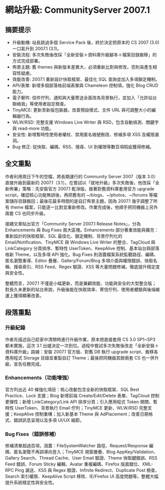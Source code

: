 # 網站升級: CommunityServer 2007.1

## 摘要提示
- 升級動機: 站長跳過多個 Service Pack 後，終於決定把原本的 CS 2007 (3.0) 一口氣升到 2007.1 (3.1)。
- 安裝流程: 多次失敗後改採「全新安裝＋資料庫升級腳本＋檔案目錄搬移」的方式完成部署。
- 佈景主題: 舊 themes 與新版本差異大，必須重新比對與修改，否則易產生相容性疑慮。
- 效能改善: 2007.1 重新設計快取框架、最佳化 SQL 查詢並加入多項鎖定機制。
- API/表單: 新增多個部落格前端表單與 Chameleon 控制項，強化 Blog CRUD 能力。
- 電子郵件: 信件佇列、通知與大量寄送全面改為背景執行，並加入「允許站台聯絡我」等使用者設定檢查。
- TinyMCE: 更新至新版包裝器，改善預設樣式、文件 URL 與可調整大小的編輯器行為。
- WLW/RSD: 完整支援 Windows Live Writer 與 RSD，包含自動偵測、關鍵字與 read-more 功能。
- 安全性: 新增暫時性使用者權杖、禁用匿名帳號刪改、修補多項 XSS 及權限漏洞。
- Bug 修正: 從快取、編碼、RSS、搜尋、UI 到權限等數百項瑕疵獲得修補。

## 全文重點
作者利用周日下午的空檔，將長期運行的 Community Server 2007（版本 3.0）直接升級到最新的 2007.1（3.1）。在嘗試以「就地升級」多次失敗後，他改採「全新佈署」策略：先安裝官方 2007.1 乾淨版，接著對舊資料庫套用官方 upgrade script，確認核心功能無誤後，再把舊有的 ~/blogs、~/photos、~/forums 等檔案儲存目錄搬回；最後花最多時間的是自訂佈景主題，因為 2007.1 幾乎調整了所有 theme 檔案，只能逐一比對並重新修改。作業完成後，他順手把同機器上另外兩套 CS 也同步升級。

接續文章貼出官方「Community Server 2007.1 Release Notes」，分為 Enhancements 與 Bug Fixes 兩大區塊。Enhancements 部分著重效能與擴充：重新設計的快取框架、SQL 最佳化、鎖定機制、背景佇列化的 Email/Notification、TinyMCE 與 Windows Live Writer 的整合、TagCloud 與 LinkCategory 分頁排序、暫時性 UserToken、KeepAlive 控制、基本站台與部落格新 Theme，以及多項 API 強化。Bug Fixes 則涵蓋檔案系統監聽路徑、編碼、匿名瀏覽重導、Editor 疊層、Gallery/Forum/Blog 多項介面與權限錯誤、快取名稱、搜尋索引、RSS Feed、Regex 驗證、XSS 等大量問題修補，徹底提升穩定度與安全性。

整體而言，2007.1 不僅是小幅更新，而是兼顧效能、功能與安全的大型整合版；對長久未更新的站台來說，升級後能在快取效率、寄信佇列、使用者體驗與後端維運上獲得顯著改善。

## 段落重點
### 升級紀錄
作者先描述自己趁家中清閒時進行升級作業，原本想直接套用 CS 3.0 SP1~SP3 都未實施，這次 3.1 出爐決定一次到位。過程中嘗試多次失敗後改走「全新安裝＋資料庫升級」路線：安裝 2007.1 官方版、對舊 DB 執行 upgrade script、搬移各應用程式 Storage 目錄並重製自訂 Theme；最後把同機器其餘兩套 CS 也一併升級，宣告任務完成。

### Enhancements（功能增強）
官方列出近 40 條強化項目：核心改動包含全新的快取框架、SQL Best Practice、Lock 支援；Blog 新增前端 Create/Edit/Delete 表單、TagCloud 控制更彈性；新增 LinkCategory/Link API 排序分頁；引入應用程式 Token 開關、暫時性 UserToken、背景執行 Email 佇列；TinyMCE 更新、WLW/RSD 完整支援；KeepAlive 控制重構；加入新基本 Theme 與 AdPlacement；改善日期格式、錯誤訊息呈現以及多項 UI/UX 細節。

### Bug Fixes（錯誤修補）
修補清單超過百項，涵蓋：FileSystemWatcher 路徑、Request/Response 編碼、匿名瀏覽不再誤導向登入；TinyMCE 視窗層疊、Blog AppKey/Validation、Gallery Search、Thread Cache、User Email 驗證、Theme 快取鍵錯誤、RSS Feed 錯誤、Forum Sticky 編輯、Avatar 重複編碼、Firefox 版面錯位、XML-RPC Ping 漏送、XSS 與 Regex 驗證、Infinite Redirect、Duplicate Post 檢查、Search 索引權限、KeepAlive Script 移除、IE/Firefox UI 高度問題等。整體大幅提升系統穩定性與安全性。